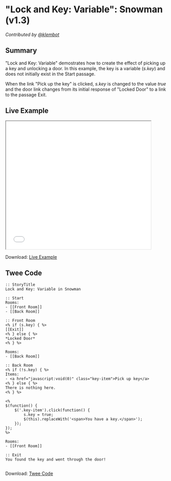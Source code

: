 # "Lock and Key: Variable": Snowman (v1.3)

*Contributed by <a href="https://github.com/klembot">@klembot</a>*

## Summary

"Lock and Key: Variable" demostrates how to create the effect of picking up a key and unlocking a door. In this example, the key is a variable (*s.key*) and does not initially exist in the Start passage.

When the link "Pick up the key" is clicked, *s.key* is changed to the value *true* and the door link changes from its initial response of "Locked Door" to a link to the passage Exit.

## Live Example

<section>
<iframe src="snowman_lockandkey_variable_example.html" height=400 width=90%></iframe>

Download: <a href="snowman_lockandkey_variable_example.html" target="_blank">Live Example</a>
</section>

## Twee Code

```
:: StoryTitle
Lock and Key: Variable in Snowman

:: Start
Rooms:
- [[Front Room]]
- [[Back Room]]

:: Front Room
<% if (s.key) { %>
[[Exit]]
<% } else { %>
*Locked Door*
<% } %>

Rooms:
- [[Back Room]]

:: Back Room
<% if (!s.key) { %>
Items:
- <a href="javascript:void(0)" class="key-item">Pick up key</a>
<% } else { %>
There is nothing here.
<% } %>

<%
$(function() {
	$('.key-item').click(function() {
		s.key = true;
		$(this).replaceWith('<span>You have a key.</span>');
	});
});
%>

Rooms:
- [[Front Room]]

:: Exit
You found the key and went through the door!


```

Download: <a href="snowman_lockandkey_variable_twee.txt" target="_blank">Twee Code</a>

